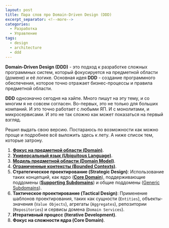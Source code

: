 ```yaml
---
layout: post
title: Пара слов про Domain-Driven Design (DDD)
excerpt_separator: <!--more-->
categories:
  - Разработка
  - Управление
tags:
  - design
  - architecture
  - ddd
---
```


**Domain-Driven Design (DDD)** - это подход к разработке сложных программных систем, который фокусируется на предметной области (домене) и её логике. Основная идея **DDD** - создание программного обеспечения, которое точно отражает бизнес-процессы и правила предметной области.

<!--more-->

**DDD** однозначно сегодня на хайпе. Много пишут на эту тему, и со многим я не совсем согласен. Во-первых, это не только для больших компаний. И это точно работает с любыми ЯП. И с монолитами, и микросервисами. И это не так сложно как может показаться на первый взгляд.

Решил выдать свою версию. Постараюсь по возможности как можно проще и подробнее всё выложить здесь к лету. А ниже список тем, которые затрону.

1. [**Фокус на предметной области (Domain)**](https://blog.gorschal.com/domain.html).
2. [**Универсальный язык (Ubiquitous Language)**](https://blog.gorschal.com/ubiquitous-language.html).
3. [**Модель предметной области (Domain Model)**](https://blog.gorschal.com/domain-model.html).
4. [**Ограниченные контексты (Bounded Contexts)**](https://blog.gorschal.com/bounded-contexts.html).
5. **Стратегическое проектирование (Strategic Design)**: Использование таких концепций, как ядро ([**Core Domain**](https://blog.gorschal.com/core-domain.html)), поддерживающие поддомены ([**Supporting Subdomains**](https://blog.gorschal.com/supporting-subdomains.html)) и общие поддомены ([Generic Subdomains](https://blog.gorschal.com/generic-subdomains.html)).
6. **Тактическое проектирование (Tactical Design)**: Применение шаблонов проектирования, таких как сущности (`Entities`), объекты-значения (`Value Objects`), агрегаты (`Aggregates`), репозитории (`Repositories`) и сервисы домена (`Domain Services`).
7. **Итеративный процесс (Iterative Development)**.
8. **Фокус на сложности ядра (Core Domain)**.
